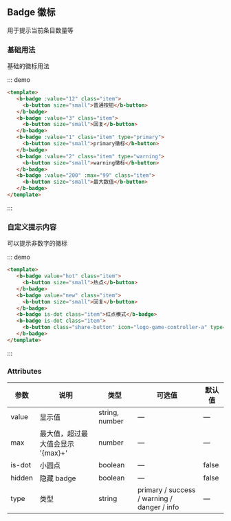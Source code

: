 ## Badge 徽标

用于提示当前条目数量等

### 基础用法

基础的徽标用法

::: demo
```html  
<template>
   <b-badge :value="12" class="item">
     <b-button size="small">普通按钮</b-button>
   </b-badge>
   <b-badge :value="3" class="item">
     <b-button size="small">回复</b-button>
   </b-badge>
   <b-badge :value="1" class="item" type="primary">
     <b-button size="small">primary徽标</b-button>
   </b-badge>
   <b-badge :value="2" class="item" type="warning">
     <b-button size="small">warning徽标</b-button>
   </b-badge>
   <b-badge :value="200" :max="99" class="item">
     <b-button size="small">最大数值</b-button>
   </b-badge>
</template>
```
:::

### 自定义提示内容

可以提示非数字的徽标

::: demo
```html  
<template>
   <b-badge value="hot" class="item">
     <b-button size="small">热点</b-button>
   </b-badge>
   <b-badge value="new" class="item">
     <b-button size="small">回复</b-button>
   </b-badge>
   <b-badge is-dot class="item">红点模式</b-badge>
   <b-badge is-dot class="item">
     <b-button class="share-button" icon="logo-game-controller-a" type="primary"></b-button>
   </b-badge>
</template>
```
:::

### Attributes

| 参数      | 说明    | 类型      | 可选值       | 默认值   |
|---------- |-------- |---------- |-------------  |-------- |
| value     | 显示值   | string, number  |  —   |    —     |
| max     | 最大值，超过最大值会显示 '{max}+'   |  number  |  —   |    —     |
| is-dot     | 小圆点   |  boolean  |  —   |false|
| hidden     | 隐藏 badge   |  boolean  |  —   |false|
| type     | 类型   |  string  |  primary / success / warning / danger / info  | — |
